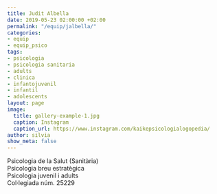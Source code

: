 ```yaml
---
title: Judit Albella
date: 2019-05-23 02:00:00 +02:00
permalink: "/equip/jalbella/"
categories:
- equip
- equip_psico
tags:
- psicologia
- psicologia sanitaria
- adults
- clinica
- infantojuvenil
- infantil
- adolescents
layout: page
image:
  title: gallery-example-1.jpg
  caption: Instagram
  caption_url: https://www.instagram.com/kaikepsicologialogopedia/
author: silvia
show_meta: false
---
```


Psicologia de la Salut (Sanitària)<br>
Psicologia breu estratègica<br>
Psicologia juvenil i adults<br>
Col·legiada núm. 25229 

